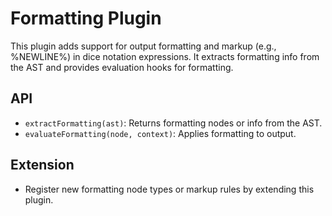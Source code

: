 # Formatting Plugin

This plugin adds support for output formatting and markup (e.g., %NEWLINE%) in dice notation expressions. It extracts formatting info from the AST and provides evaluation hooks for formatting.

## API

- `extractFormatting(ast)`: Returns formatting nodes or info from the AST.
- `evaluateFormatting(node, context)`: Applies formatting to output.

## Extension

- Register new formatting node types or markup rules by extending this plugin.
